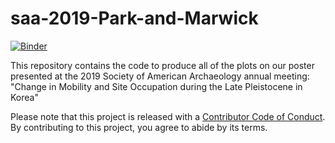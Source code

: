 # saa-2019-Park-and-Marwick
[![Binder](http://mybinder.org/badge.svg)](https://mybinder.org/v2/gh/benmarwick/saa-2019-Park-and-Marwick/master)

This repository contains the code to produce all of the plots on our poster presented at the 2019 Society of American Archaeology annual meeting: "Change in Mobility and Site Occupation during the Late Pleistocene in Korea"

Please note that this project is released with a [Contributor Code of Conduct](CODE_OF_CONDUCT.md). By contributing to this project, you agree to abide by its terms.


